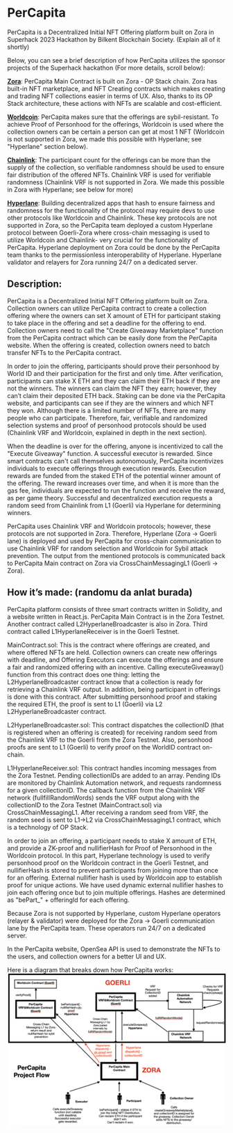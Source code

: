 
# PerCapita

PerCapita is a Decentralized Initial NFT Offering platform built on Zora in Superhack 2023 Hackathon by Bilkent Blockchain Society. (Explain all of it shortly)

Below, you can see a brief description of how PerCapita utilizes the sponsor projects of the Superhack hackathon (For more details, scroll below):

[**Zora**](https://docs.zora.co/docs/zora-network/intro): PerCapita Main Contract is built on Zora - OP Stack chain. Zora has built-in NFT marketplace, and NFT Creating contracts which makes creating and trading NFT collections easier in terms of UX. Also, thanks to its OP Stack architecture, these actions with NFTs are scalable and cost-efficient.

[**Worldcoin**](https://worldcoin.org/): PerCapita makes sure that the offerings are sybil-resistant. To achieve Proof of Personhood for the offerings, Worldcoin is used where the collection owners can be certain a person can get at most 1 NFT (Worldcoin is not supported in Zora, we made this possible with Hyperlane; see "Hyperlane" section below).

[**Chainlink**](https://chain.link/): The participant count for the offerings can be more than the supply of the collection, so verifiable randomness should be used to ensure fair distribution of the offered NFTs. Chainlink VRF is used for verifiable randomness (Chainlink VRF is not supported in Zora. We made this possible in Zora with Hyperlane; see below for more)

[**Hyperlane**](https://www.hyperlane.xyz/): Building decentralized apps that hash to ensure fairness and randomness for the functionality of the protocol may require devs to use other protocols like Worldcoin and Chainlink. These key protocols are not supported in Zora, so the PerCapita team deployed a custom Hyperlane protocol between Goerli-Zora where cross-chain messaging is used to utilize Worldcoin and Chainlink- very crucial for the functionality of PerCapita. Hyperlane deployment on Zora could be done by the PerCapita team thanks to the permissionless interoperability of Hyperlane. Hyperlane validator and relayers for Zora running 24/7 on a dedicated server.


## Description: 

PerCapita is a Decentralized Initial NFT Offering platform built on Zora. Collection owners can utilize PerCapita contract to create a collection offering where the owners can set X amount of ETH  for participant staking to take place in the offering and set a deadline for the offering to end. Collection owners need to call the "Create Giveaway Marketplace" function from the PerCapita contract which can be easily done from the PerCapita website. When the offering is created, collection owners need to batch transfer NFTs to the PerCapita contract. 

In order to join the offering, participants should prove their personhood by World ID and their participation for the first and only time. After verification, participants can stake X ETH and they can claim their ETH back if they are not the winners. The winners can claim the NFT they earn; however, they can’t claim their deposited ETH back. Staking can be done via the PerCapita website, and participants can see if they are the winners and which NFT they won. Although there is a limited number of NFTs, there are many people who can participate. Therefore, fair, verifiable and randomized selection systems and proof of personhood protocols should be used (Chainlink VRF and Worldcoin, explained in depth in the next section).

When the deadline is over for the offering, anyone is incentivized to call the "Execute Giveaway" function. A successful executor is rewarded. Since smart contracts can't call themselves autonomously, PerCapita incentivizes individuals to execute offerings through execution rewards. Execution rewards are funded from the staked ETH of the potential winner amount of the offering. The reward increases over time, and when it is more than the gas fee, individuals are expected to run the function and receive the reward, as per game theory. Successful and decentralized execution requests a random seed from Chainlink from L1 (Goerli) via Hyperlane for determining winners.

PerCapita uses Chainlink VRF and Worldcoin protocols; however, these protocols are not supported in Zora. Therefore, Hyperlane (Zora -> Goerli lane) is deployed and used by PerCapita for cross-chain communication to use Chainlink VRF for random selection and Worldcoin for Sybil attack prevention. The output from the mentioned protocols is communicated back to PerCapita Main contract on Zora via CrossChainMessagingL1 (Goerli -> Zora).


## How it’s made: (randomu da anlat burada)

PerCapita platform consists of three smart contracts written in Solidity, and a website written in React.js. PerCapita Main Contract is in the Zora Testnet. Another contract called L2HyperlaneBroadcaster is also in Zora. Third contract called L1HyperlaneReceiver is in the Goerli Testnet. 

MainContract.sol: This is the contract where offerings are created, and where offered NFTs are held. Collection owners can create new offerings with deadline, and Offering Executors can execute the offerings and ensure a fair and randomized offering with an incentive. Calling executeGiveaway() function from this contract does one thing: letting the L2HyperlaneBroadcaster contract know that a collection is ready for retrieving a Chainlink VRF output. In addition, being participant in offerings is done with this contract. After submitting personhood proof and staking the required ETH, the proof is sent to L1 (Goerli) via L2 L2HyperlaneBroadcaster contract.

L2HyperlaneBroadcaster.sol: This contract dispatches the collectionID (that is registered when an offering is created) for receiving random seed from the Chainlink VRF to the Goerli from the Zora Testnet. Also, personhood proofs are sent to L1 (Goerli) to verify proof on the WorldID contract on-chain.

L1HyperlaneReceiver.sol: This contract handles incoming messages from the Zora Testnet. Pending collectionIDs are added to an array. Pending IDs are monitored by Chainlink Automation network, and requests randomness for a given collectionID. The callback function from the Chainlink VRF network (fullfillRandomWords) sends the VRF output along with the collectionID to the Zora Testnet (MainContract.sol) via CrossChainMessagingL1. After receiving a random seed from VRF, the random seed is sent to L1->L2 via CrossChainMessagingL1 contract, which is a technology of OP Stack.

In order to join an offering, a participant needs to stake X amount of ETH, and provide a ZK-proof and nullifierHash for Proof of Personhood in the Worldcoin protocol. In this part, Hyperlane technology is used to verify personhood proof on the Worldcoin contract in the Goerli Testnet, and nullifierHash is stored to prevent participants from joining more than once for an offering. External nullifier hash is used by Worldcoin app to establish proof for unique actions. We have used dynamic external nullifier hashes to join each offering once but to join multiple offerings. Hashes are determined as "bePart_" + offeringId for each offering.

Because Zora is not supported by Hyperlane, custom Hyperlane operators (relayer & validator) were deployed for the Zora -> Goerli communication lane by the PerCapita team. These operators run 24/7 on a dedicated server.

In the PerCapita website, OpenSea API is used to demonstrate the NFTs to the users, and collection owners for a better UI and UX.

Here is a diagram that breaks down how PerCapita works: 
![PerCapitaDiagram](https://github.com/BilkentCrypto/per-capita-superhack/blob/main/per-capita-diagram.png)
